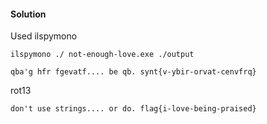 #### Solution

Used ilspymono

```
ilspymono ./ not-enough-love.exe ./output
```

```
qba'g hfr fgevatf.... be qb. synt{v-ybir-orvat-cenvfrq}
```

rot13

```
don't use strings.... or do. flag{i-love-being-praised}
```
